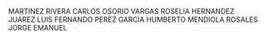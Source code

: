 MARTINEZ RIVERA CARLOS
OSORIO VARGAS ROSELIA
HERNANDEZ JUAREZ LUIS FERNANDO
PEREZ GARCIA HUMBERTO
MENDIOLA ROSALES JORGE EMANUEL
